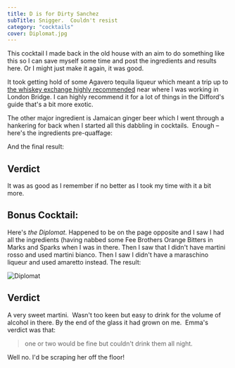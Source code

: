 ```yaml
---
title: D is for Dirty Sanchez
subTitle: Snigger.  Couldn't resist
category: "cocktails"
cover: Diplomat.jpg
---
```



This cocktail I made back in the old house with an aim to do something like this so I can save myself some time and post the ingredients and results here. Or I might just make it again, it was good.

It took getting hold of some Agavero tequila liqueur which meant a trip up to [the whiskey exchange highly recommended](http://www.thewhiskyexchange.com/ "The Whiskey Exchange") near where I was working in London Bridge. I can highly recommend it for a lot of things in the Difford's guide that's a bit more exotic.

The other major ingredient is Jamaican ginger beer which I went through a hankering for back when I started all this dabbling in cocktails.  Enough &#8211; here's the ingredients pre-quaffage:


And the final result:

## Verdict

It was as good as I remember if no better as I took my time with it a bit more.

## Bonus Cocktail:

Here's *the Diplomat*. Happened to be on the page opposite and I saw I had all the ingredients (having nabbed some Fee Brothers Orange Bitters in Marks and Sparks when I was in there. Then I saw that I didn't have martini rosso and used martini bianco. Then I saw I didn't have a maraschino liqueur and used amaretto instead. The result:

![Diplomat](/images/uploads/2013/06/Diplomat.jpg "Diplomat")

## Verdict

A very sweet martini.  Wasn't too keen but easy to drink for the volume of alcohol in there. By the end of the glass it had grown on me.  Emma's verdict was that: 

>one or two would be fine but couldn't drink them all night. 

Well no. I'd be scraping her off the floor!

